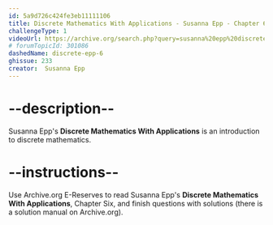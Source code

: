 ```yaml
---
id: 5a9d726c424fe3eb11111106
title: Discrete Mathematics With Applications - Susanna Epp - Chapter 6
challengeType: 1
videoUrl: https://archive.org/search.php?query=susanna%20epp%20discrete%20mathematics
# forumTopicId: 301086
dashedName: discrete-epp-6
ghissue: 233
creator:  Susanna Epp
---
```


# --description--

Susanna Epp's __Discrete Mathematics With Applications__ is an introduction to discrete mathematics.

# --instructions--

Use Archive.org E-Reserves to read Susanna Epp's __Discrete Mathematics With Applications__, Chapter Six, and finish questions with solutions (there is a solution manual on Archive.org). 
